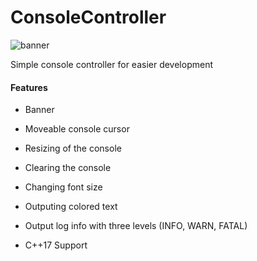 # ConsoleController
![banner](https://i.imgur.com/r2w1PF0.png)

Simple console controller for easier development

#### Features

- Banner

- Moveable console cursor 

- Resizing of the console

- Clearing the console

- Changing font size

- Outputing colored text

- Output log info with three levels (INFO, WARN, FATAL)

- C++17 Support
